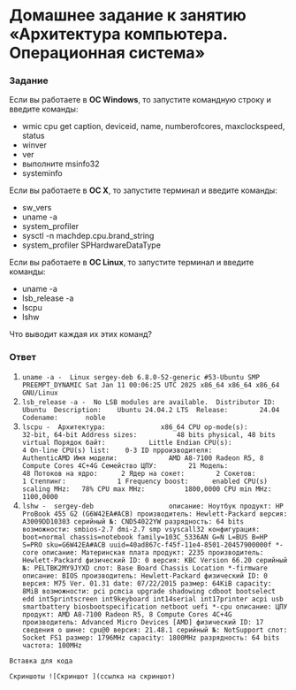 # Домашнее задание к занятию «Архитектура компьютера. Операционная система»

### Задание

Если вы работаете в **ОС Windows**, то запустите командную строку и введите команды:
- wmic cpu get caption, deviceid, name, numberofcores, maxclockspeed, status
- winver
- ver
- выполните msinfo32
- systeminfo

Если вы работаете в **ОС X**, то запустите терминал и введите команды:
- sw_vers
- uname -a
- system_profiler
- sysctl -n machdep.cpu.brand_string
- system_profiler SPHardwareDataType

Если вы работаете в **ОС Linux**, то запустите терминал и введите команды:
- uname -a
- lsb_release -a
- lscpu
- lshw

Что выводит каждая их этих команд?

### Ответ

1. `uname -a - 
Linux sergey-deb 6.8.0-52-generic #53-Ubuntu SMP PREEMPT_DYNAMIC Sat Jan 11 00:06:25 UTC 2025 x86_64 x86_64 x86_64 GNU/Linux`
2. `lsb_release -a - 
No LSB modules are available. 
Distributor ID: Ubuntu 
Description:    Ubuntu 24.04.2 LTS 
Release:        24.04 
Codename:       noble`
3. `lscpu - 
Архитектура:              x86_64
  CPU op-mode(s):         32-bit, 64-bit
  Address sizes:          48 bits physical, 48 bits virtual
  Порядок байт:           Little Endian
CPU(s):                   4
  On-line CPU(s) list:    0-3
ID прроизводителя:        AuthenticAMD
  Имя модели:             AMD A8-7100 Radeon R5, 8 Compute Cores 4C+4G
    Семейство ЦПУ:        21
    Модель:               48
    Потоков на ядро:      2
    Ядер на сокет:        2
    Сокетов:              1
    Степпинг:             1
    Frequency boost:      enabled
    CPU(s) scaling MHz:   78%
    CPU max MHz:          1800,0000
    CPU min MHz:          1100,0000`
4. `lshw - 
sergey-deb                  
    описание: Ноутбук
    продукт: HP ProBook 455 G2 (G6W42EA#ACB)
    производитель: Hewlett-Packard
    версия: A3009DD10303
    серийный №: CND54022YW
    разрядность: 64 bits
    возможности: smbios-2.7 dmi-2.7 smp vsyscall32
    конфигурация: boot=normal chassis=notebook family=103C_5336AN G=N L=BUS B=HP S=PRO sku=G6W42EA#ACB uuid=40ad867c-f45f-11e4-8501-20457900000f
  *-core
       описание: Материнская плата
       продукт: 2235
       производитель: Hewlett-Packard
       физический ID: 0
       версия: KBC Version 66.20
       серийный №: PELTBK2MY9JYXD
       слот: Base Board Chassis Location
     *-firmware
          описание: BIOS
          производитель: Hewlett-Packard
          физический ID: 0
          версия: M75 Ver. 01.31
          date: 07/22/2015
          размер: 64KiB
          capacity: 8MiB
          возможности: pci pcmcia upgrade shadowing cdboot bootselect edd int5printscreen int9keyboard int14serial int17printer acpi usb smartbattery biosbootspecification netboot uefi
     *-cpu
          описание: ЦПУ
          продукт: AMD A8-7100 Radeon R5, 8 Compute Cores 4C+4G
          производитель: Advanced Micro Devices [AMD]
          физический ID: 17
          сведения о шине: cpu@0
          версия: 21.48.1
          серийный №: NotSupport
          слот: Socket FS1
          размер: 1796MHz
          capacity: 1800MHz
          разрядность: 64 bits
          частота: 100MHz`

``` 
Вставка для кода

```

`Скриншоты
![Скриншот ](ссылка на скриншот)`
